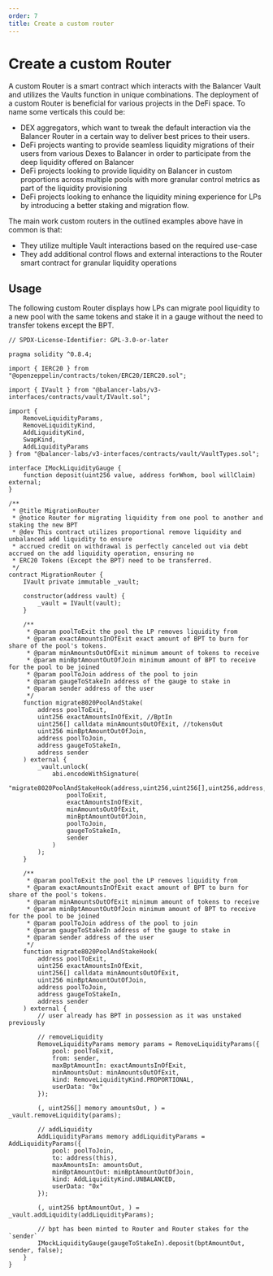 ```yaml
---
order: 7
title: Create a custom router
---
```


# Create a custom Router

A custom Router is a smart contract which interacts with the Balancer Vault and utilizes the Vaults function in unique combinations. The deployment of a custom Router is beneficial for various projects in the DeFi space. To name some verticals this could be:

- DEX aggregators, which want to tweak the default interaction via the Balancer Router in a certain way to deliver best prices to their users.
- DeFi projects wanting to provide seamless liquidity migrations of their users from various Dexes to Balancer in order to participate from the deep liquidity offered on Balancer
- DeFi projects looking to provide liquidity on Balancer in custom proportions across multiple pools with more granular control metrics as part of the liquidity provisioning
- DeFi projects looking to enhance the liquidity mining experience for LPs by introducing a better staking and migration flow.

The main work custom routers in the outlined examples above have in common is that:

- They utilize multiple Vault interactions based on the required use-case
- They add additional control flows and external interactions to the Router smart contract for granular liquidity operations

## Usage

The following custom Router displays how LPs can migrate pool liquidity to a new pool with the same tokens and stake it in a gauge without the need to transfer tokens except the BPT.

```solidity
// SPDX-License-Identifier: GPL-3.0-or-later

pragma solidity ^0.8.4;

import { IERC20 } from "@openzeppelin/contracts/token/ERC20/IERC20.sol";

import { IVault } from "@balancer-labs/v3-interfaces/contracts/vault/IVault.sol";

import {
    RemoveLiquidityParams,
    RemoveLiquidityKind,
    AddLiquidityKind,
    SwapKind,
    AddLiquidityParams
} from "@balancer-labs/v3-interfaces/contracts/vault/VaultTypes.sol";

interface IMockLiquidityGauge {
    function deposit(uint256 value, address forWhom, bool willClaim) external;
}

/**
 * @title MigrationRouter
 * @notice Router for migrating liquidity from one pool to another and staking the new BPT
 * @dev This contract utilizes proportional remove liquidity and unbalanced add liquidity to ensure
 * accrued credit on withdrawal is perfectly canceled out via debt accrued on the add liquidity operation, ensuring no
 * ERC20 Tokens (Except the BPT) need to be transferred.
 */
contract MigrationRouter {
    IVault private immutable _vault;

    constructor(address vault) {
        _vault = IVault(vault);
    }

    /**
     * @param poolToExit the pool the LP removes liquidity from
     * @param exactAmountsInOfExit exact amount of BPT to burn for share of the pool's tokens.
     * @param minAmountsOutOfExit minimum amount of tokens to receive
     * @param minBptAmountOutOfJoin minimum amount of BPT to receive for the pool to be joined
     * @param poolToJoin address of the pool to join
     * @param gaugeToStakeIn address of the gauge to stake in
     * @param sender address of the user
     */
    function migrate8020PoolAndStake(
        address poolToExit,
        uint256 exactAmountsInOfExit, //BptIn
        uint256[] calldata minAmountsOutOfExit, //tokensOut
        uint256 minBptAmountOutOfJoin,
        address poolToJoin,
        address gaugeToStakeIn,
        address sender
    ) external {
        _vault.unlock(
            abi.encodeWithSignature(
                "migrate8020PoolAndStakeHook(address,uint256,uint256[],uint256,address,address,address)",
                poolToExit,
                exactAmountsInOfExit,
                minAmountsOutOfExit,
                minBptAmountOutOfJoin,
                poolToJoin,
                gaugeToStakeIn,
                sender
            )
        );
    }

    /**
     * @param poolToExit the pool the LP removes liquidity from
     * @param exactAmountsInOfExit exact amount of BPT to burn for share of the pool's tokens.
     * @param minAmountsOutOfExit minimum amount of tokens to receive
     * @param minBptAmountOutOfJoin minimum amount of BPT to receive for the pool to be joined
     * @param poolToJoin address of the pool to join
     * @param gaugeToStakeIn address of the gauge to stake in
     * @param sender address of the user
     */
    function migrate8020PoolAndStakeHook(
        address poolToExit,
        uint256 exactAmountsInOfExit,
        uint256[] calldata minAmountsOutOfExit,
        uint256 minBptAmountOutOfJoin,
        address poolToJoin,
        address gaugeToStakeIn,
        address sender
    ) external {
        // user already has BPT in possession as it was unstaked previously

        // removeLiquidity
        RemoveLiquidityParams memory params = RemoveLiquidityParams({
            pool: poolToExit,
            from: sender,
            maxBptAmountIn: exactAmountsInOfExit,
            minAmountsOut: minAmountsOutOfExit,
            kind: RemoveLiquidityKind.PROPORTIONAL,
            userData: "0x"
        });

        (, uint256[] memory amountsOut, ) = _vault.removeLiquidity(params);

        // addLiquidity
        AddLiquidityParams memory addLiquidityParams = AddLiquidityParams({
            pool: poolToJoin,
            to: address(this),
            maxAmountsIn: amountsOut,
            minBptAmountOut: minBptAmountOutOfJoin,
            kind: AddLiquidityKind.UNBALANCED,
            userData: "0x"
        });

        (, uint256 bptAmountOut, ) = _vault.addLiquidity(addLiquidityParams);

        // bpt has been minted to Router and Router stakes for the `sender`
        IMockLiquidityGauge(gaugeToStakeIn).deposit(bptAmountOut, sender, false);
    }
}
```
